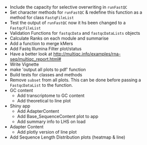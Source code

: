 - Include the capacity for selective overwriting in `runFastQC`
- Set character methods for `runFastQC` & redefine this function as a method for class `FastqFileList`
- Test the output of `runFastQC` now it hs been changed to a `FastqcFileList`
- Validation Functions for `fastqcData` and `fastqcDataLists` objects
- Calculate Ranks on each module and summarise
- Add a function to merge kMers
- Add Fastq Illumina Filter plot/status
- Have a better look at http://multiqc.info/examples/rna-seq/multiqc_report.html#
- Write Vignette
- make 'output all plots to pdf' function
- Build tests for classes and methods
- Remove `subset` from all plots. This can be done before passing a `FastqcDataList` to the function.
- GC content
    - Add transcriptome to GC content
    - Add theoretical to line plot
- Shiny app
    - Add AdapterContent
    - Add Base_SequenceContent plot to app
    - Add summary info to LHS on load
- Adapter Content
    - Add plotly version of line plot
- Add Sequence Length Distribution plots (heatmap & line)
